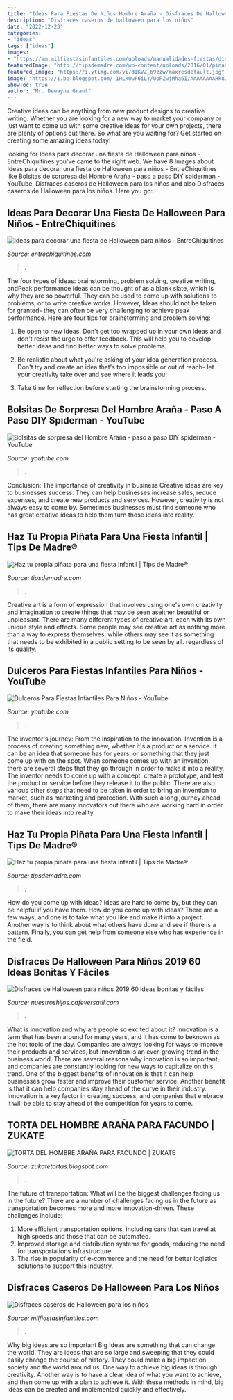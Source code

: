 ```yaml
---
title: "Ideas Para Fiestas De Niños Hombre Araña - Disfraces De Halloween Para Niños 2019 60 Ideas Bonitas Y Fáciles"
description: "Disfraces caseros de halloween para los niños"
date: "2022-12-23"
categories:
- "ideas"
tags: ["ideas"]
images:
- "https://mm.milfiestasinfantiles.com/uploads/manualidades-fiestas/disfraces-caseros-halloween-ninos-murcielago.jpg"
featuredImage: "http://tipsdemadre.com/wp-content/uploads/2016/01/pinata-capitan-america1.jpg"
featured_image: "https://i.ytimg.com/vi/dIKVZ_69zzw/maxresdefault.jpg"
image: "https://1.bp.blogspot.com/-1HLkUwF6iLY/UpPZwjMha6I/AAAAAAAAHk8/LbADGBskUCw/s1600/Torta+hombre+ara%25C3%25B1a.JPG"
ShowToc: true
author: "Mr. Dewayne Grant"
---
```



Creative ideas can be anything from new product designs to creative writing. Whether you are looking for a new way to market your company or just want to come up with some creative ideas for your own projects, there are plenty of options out there. So what are you waiting for? Get started on creating some amazing ideas today!

	

		
looking for Ideas para decorar una fiesta de Halloween para niños - EntreChiquitines you've came to the right web. We have 8 Images about Ideas para decorar una fiesta de Halloween para niños - EntreChiquitines like Bolsitas de sorpresa del Hombre Araña - paso a paso DIY spiderman - YouTube, Disfraces caseros de Halloween para los niños and also Disfraces caseros de Halloween para los niños. Here you go:
		
    
## Ideas Para Decorar Una Fiesta De Halloween Para Niños - EntreChiquitines

<img loading=lazy src="http://www.entrechiquitines.com/wp-content/uploads/2013/10/decorar_fiesta_Halloween.jpg" onerror="this.onerror=null;this.src='https://tse3.mm.bing.net/th?id=OIP.9tNghMFJVRg_KG1z12WKrQHaKR&amp;pid=15.1';" alt="Ideas para decorar una fiesta de Halloween para niños - EntreChiquitines">

_Source: entrechiquitines.com_

>. 

	

The four types of ideas: brainstorming, problem solving, creative writing, andPeak performance
Ideas can be thought of as a blank slate, which is why they are so powerful. They can be used to come up with solutions to problems, or to write creative works. However, Ideas should not be taken for granted- they can often be very challenging to achieve peak performance. Here are four tips for brainstorming and problem solving:
1. Be open to new ideas. Don't get too wrapped up in your own ideas and don't resist the urge to offer feedback. This will help you to develop better ideas and find better ways to solve problems.

2. Be realistic about what you're asking of your idea generation process. Don't try and create an idea that's too impossible or out of reach- let your creativity take over and see where it leads you!

3. Take time for reflection before starting the brainstorming process.

    
## Bolsitas De Sorpresa Del Hombre Araña - Paso A Paso DIY Spiderman - YouTube

<img loading=lazy src="https://i.ytimg.com/vi/dIKVZ_69zzw/maxresdefault.jpg" onerror="this.onerror=null;this.src='https://tse1.mm.bing.net/th?id=OIP.czi2l_r2AC16PRsuxlgP2QHaEK&amp;pid=15.1';" alt="Bolsitas de sorpresa del Hombre Araña - paso a paso DIY spiderman - YouTube">

_Source: youtube.com_

>. 

	

Conclusion: The importance of creativity in business
Creative ideas are key to businesses success. They can help businesses increase sales, reduce expenses, and create new products and services. However, creativity is not always easy to come by. Sometimes businesses must find someone who has great creative ideas to help them turn those ideas into reality.

    
## Haz Tu Propia Piñata Para Una Fiesta Infantil | Tips De Madre®

<img loading=lazy src="http://tipsdemadre.com/wp-content/uploads/2016/01/pinata-capitan-america3.jpg" onerror="this.onerror=null;this.src='https://tse2.mm.bing.net/th?id=OIP.3X3CRfYOggbadf519mayogHaLt&amp;pid=15.1';" alt="Haz tu propia piñata para una fiesta infantil | Tips de Madre®">

_Source: tipsdemadre.com_

>. 

	

Creative art is a form of expression that involves using one's own creativity and imagination to create things that may be seen aseither beautiful or unpleasant. There are many different types of creative art, each with its own unique style and effects. Some people may see creative art as nothing more than a way to express themselves, while others may see it as something that needs to be exhibited in a public setting to be seen by all. regardless of its quality.

    
## Dulceros Para Fiestas Infantiles Para Niños - YouTube

<img loading=lazy src="http://i.ytimg.com/vi/erCpIpdMexk/maxresdefault.jpg" onerror="this.onerror=null;this.src='https://tse3.mm.bing.net/th?id=OIP.eYkuQnjKO0lRFYnWvCqyQgHaEK&amp;pid=15.1';" alt="Dulceros Para Fiestas Infantiles Para Niños - YouTube">

_Source: youtube.com_

>. 

	

The inventor's journey: From the inspiration to the innovation.
Invention is a process of creating something new, whether it's a product or a service. It can be an idea that someone has for years, or something that they just come up with on the spot. When someone comes up with an invention, there are several steps that they go through in order to make it into a reality. The inventor needs to come up with a concept, create a prototype, and test the product or service before they release it to the public. There are also various other steps that need to be taken in order to bring an invention to market, such as marketing and protection. With such a long journey ahead of them, there are many innovators out there who are working hard in order to make their ideas into reality.

    
## Haz Tu Propia Piñata Para Una Fiesta Infantil | Tips De Madre®

<img loading=lazy src="http://tipsdemadre.com/wp-content/uploads/2016/01/pinata-capitan-america1.jpg" onerror="this.onerror=null;this.src='https://tse3.mm.bing.net/th?id=OIP.2ZsqO0tX5FX1KjGOuPfROAHaLt&amp;pid=15.1';" alt="Haz tu propia piñata para una fiesta infantil | Tips de Madre®">

_Source: tipsdemadre.com_

>. 

	

How do you come up with ideas?
Ideas are hard to come by, but they can be helpful if you have them. How do you come up with ideas? There are a few ways, and one is to take what you like and make it into a project. Another way is to think about what others have done and see if there is a pattern. Finally, you can get help from someone else who has experience in the field.

    
## Disfraces De Halloween Para Niños 2019 60 Ideas Bonitas Y Fáciles

<img loading=lazy src="https://nuestroshijos.cafeversatil.com/wp-content/uploads/2016/11/004-53.jpg" onerror="this.onerror=null;this.src='https://tse4.mm.bing.net/th?id=OIP.z2rw_1Tu8TZO5VWx6uQeMwHaLJ&amp;pid=15.1';" alt="Disfraces de Halloween para niños 2019 60 ideas bonitas y fáciles">

_Source: nuestroshijos.cafeversatil.com_

>. 

	

What is innovation and why are people so excited about it?
Innovation is a term that has been around for many years, and it has come to beknown as the hot topic of the day. Companies are always looking for ways to improve their products and services, but innovation is an ever-growing trend in the business world. There are several reasons why innovation is so important, and companies are constantly looking for new ways to capitalize on this trend. One of the biggest benefits of innovation is that it can help businesses grow faster and improve their customer service. Another benefit is that it can help companies stay ahead of the curve in their industry. Innovation is a key factor in creating success, and companies that embrace it will be able to stay ahead of the competition for years to come.

    
## TORTA DEL HOMBRE ARAÑA PARA FACUNDO | ZUKATE

<img loading=lazy src="https://1.bp.blogspot.com/-1HLkUwF6iLY/UpPZwjMha6I/AAAAAAAAHk8/LbADGBskUCw/s1600/Torta+hombre+ara%25C3%25B1a.JPG" onerror="this.onerror=null;this.src='https://tse4.mm.bing.net/th?id=OIP.uasIE0r4tGWPykTP_seNIAHaLH&amp;pid=15.1';" alt="TORTA DEL HOMBRE ARAÑA PARA FACUNDO | ZUKATE">

_Source: zukatetortas.blogspot.com_

>. 

	

The future of transportation: What will be the biggest challenges facing us in the future?
There are a number of challenges facing us in the future as transportation becomes more and more innovation-driven. These challenges include: 
1) More efficient transportation options, including cars that can travel at high speeds and those that can be automated.
2) Improved storage and distribution systems for goods, reducing the need for transportations infrastructure. 
3) The rise in popularity of e-commerce and the need for better logistics solutions to support this industry.

    
## Disfraces Caseros De Halloween Para Los Niños

<img loading=lazy src="https://mm.milfiestasinfantiles.com/uploads/manualidades-fiestas/disfraces-caseros-halloween-ninos-murcielago.jpg" onerror="this.onerror=null;this.src='https://tse3.mm.bing.net/th?id=OIP.PH-EDYcHFpuUpfzTAylXEAAAAA&amp;pid=15.1';" alt="Disfraces caseros de Halloween para los niños">

_Source: milfiestasinfantiles.com_

>. 

	

Why big ideas are so important
Big Ideas are something that can change the world. They are ideas that are so large and sweeping that they could easily change the course of history. They could make a big impact on society and the world around us. One way to achieve big ideas is through creativity. Another way is to have a clear idea of what you want to achieve, and then come up with a plan to achieve it. With these methods in mind, big ideas can be created and implemented quickly and effectively.

